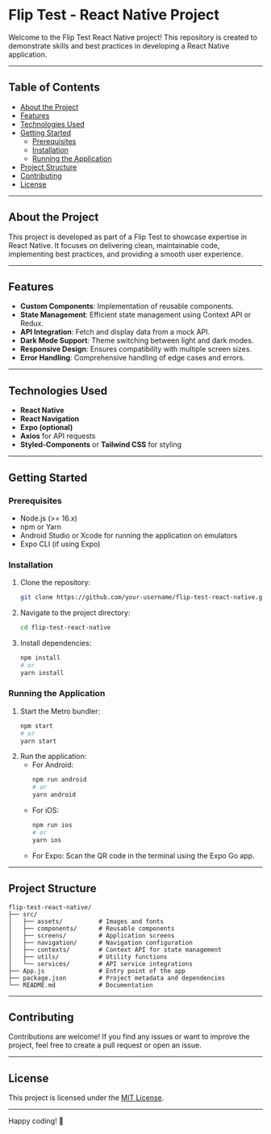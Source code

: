 # Flip Test - React Native Project

Welcome to the Flip Test React Native project! This repository is created to demonstrate skills and best practices in developing a React Native application.

---

## Table of Contents
- [About the Project](#about-the-project)
- [Features](#features)
- [Technologies Used](#technologies-used)
- [Getting Started](#getting-started)
  - [Prerequisites](#prerequisites)
  - [Installation](#installation)
  - [Running the Application](#running-the-application)
- [Project Structure](#project-structure)
- [Contributing](#contributing)
- [License](#license)

---

## About the Project

This project is developed as part of a Flip Test to showcase expertise in React Native. It focuses on delivering clean, maintainable code, implementing best practices, and providing a smooth user experience.

---

## Features
- **Custom Components**: Implementation of reusable components.
- **State Management**: Efficient state management using Context API or Redux.
- **API Integration**: Fetch and display data from a mock API.
- **Dark Mode Support**: Theme switching between light and dark modes.
- **Responsive Design**: Ensures compatibility with multiple screen sizes.
- **Error Handling**: Comprehensive handling of edge cases and errors.

---

## Technologies Used
- **React Native**
- **React Navigation**
- **Expo (optional)**
- **Axios** for API requests
- **Styled-Components** or **Tailwind CSS** for styling

---

## Getting Started

### Prerequisites
- Node.js (>= 16.x)
- npm or Yarn
- Android Studio or Xcode for running the application on emulators
- Expo CLI (if using Expo)

### Installation
1. Clone the repository:
   ```bash
   git clone https://github.com/your-username/flip-test-react-native.git
   ```
2. Navigate to the project directory:
   ```bash
   cd flip-test-react-native
   ```
3. Install dependencies:
   ```bash
   npm install
   # or
   yarn install
   ```

### Running the Application
1. Start the Metro bundler:
   ```bash
   npm start
   # or
   yarn start
   ```
2. Run the application:
   - For Android:
     ```bash
     npm run android
     # or
     yarn android
     ```
   - For iOS:
     ```bash
     npm run ios
     # or
     yarn ios
     ```
   - For Expo:
     Scan the QR code in the terminal using the Expo Go app.

---

## Project Structure
```
flip-test-react-native/
├── src/
│   ├── assets/          # Images and fonts
│   ├── components/      # Reusable components
│   ├── screens/         # Application screens
│   ├── navigation/      # Navigation configuration
│   ├── contexts/        # Context API for state management
│   ├── utils/           # Utility functions
│   └── services/        # API service integrations
├── App.js               # Entry point of the app
├── package.json         # Project metadata and dependencies
└── README.md            # Documentation
```

---

## Contributing

Contributions are welcome! If you find any issues or want to improve the project, feel free to create a pull request or open an issue.

---

## License

This project is licensed under the [MIT License](LICENSE).

---

Happy coding! 🚀

